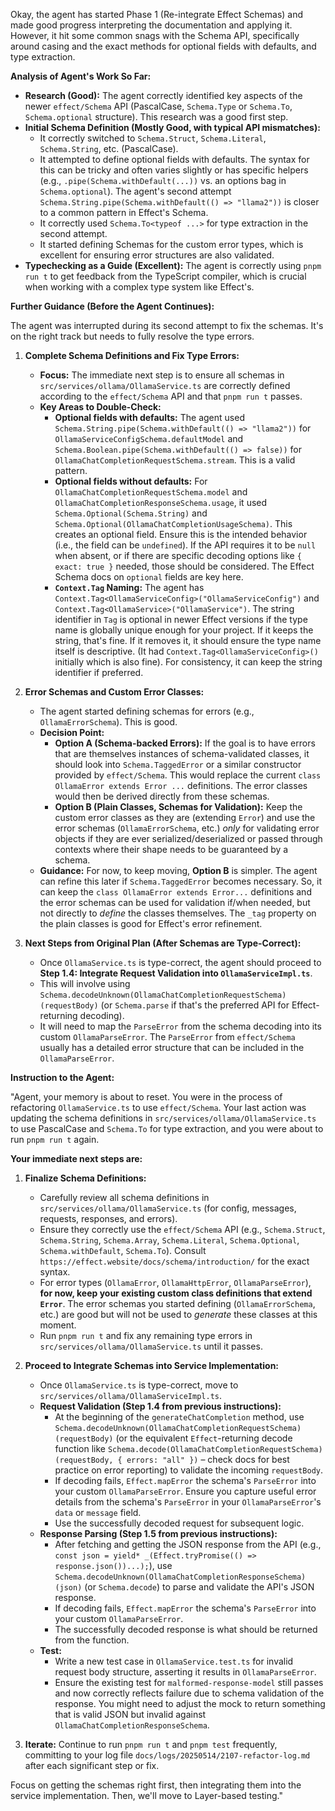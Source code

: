 Okay, the agent has started Phase 1 (Re-integrate Effect Schemas) and made good progress interpreting the documentation and applying it. However, it hit some common snags with the Schema API, specifically around casing and the exact methods for optional fields with defaults, and type extraction.

**Analysis of Agent's Work So Far:**

*   **Research (Good):** The agent correctly identified key aspects of the newer `effect/Schema` API (PascalCase, `Schema.Type` or `Schema.To`, `Schema.optional` structure). This research was a good first step.
*   **Initial Schema Definition (Mostly Good, with typical API mismatches):**
    *   It correctly switched to `Schema.Struct`, `Schema.Literal`, `Schema.String`, etc. (PascalCase).
    *   It attempted to define optional fields with defaults. The syntax for this can be tricky and often varies slightly or has specific helpers (e.g., `.pipe(Schema.withDefault(...))` vs. an options bag in `Schema.optional`). The agent's second attempt `Schema.String.pipe(Schema.withDefault(() => "llama2"))` is closer to a common pattern in Effect's Schema.
    *   It correctly used `Schema.To<typeof ...>` for type extraction in the second attempt.
    *   It started defining Schemas for the custom error types, which is excellent for ensuring error structures are also validated.
*   **Typechecking as a Guide (Excellent):** The agent is correctly using `pnpm run t` to get feedback from the TypeScript compiler, which is crucial when working with a complex type system like Effect's.

**Further Guidance (Before the Agent Continues):**

The agent was interrupted during its second attempt to fix the schemas. It's on the right track but needs to fully resolve the type errors.

1.  **Complete Schema Definitions and Fix Type Errors:**
    *   **Focus:** The immediate next step is to ensure all schemas in `src/services/ollama/OllamaService.ts` are correctly defined according to the `effect/Schema` API and that `pnpm run t` passes.
    *   **Key Areas to Double-Check:**
        *   **Optional fields with defaults:** The agent used `Schema.String.pipe(Schema.withDefault(() => "llama2"))` for `OllamaServiceConfigSchema.defaultModel` and `Schema.Boolean.pipe(Schema.withDefault(() => false))` for `OllamaChatCompletionRequestSchema.stream`. This is a valid pattern.
        *   **Optional fields without defaults:** For `OllamaChatCompletionRequestSchema.model` and `OllamaChatCompletionResponseSchema.usage`, it used `Schema.Optional(Schema.String)` and `Schema.Optional(OllamaChatCompletionUsageSchema)`. This creates an optional field. Ensure this is the intended behavior (i.e., the field can be `undefined`). If the API requires it to be `null` when absent, or if there are specific decoding options like `{ exact: true }` needed, those should be considered. The Effect Schema docs on `optional` fields are key here.
        *   **`Context.Tag` Naming:** The agent has `Context.Tag<OllamaServiceConfig>("OllamaServiceConfig")` and `Context.Tag<OllamaService>("OllamaService")`. The string identifier in `Tag` is optional in newer Effect versions if the type name is globally unique enough for your project. If it keeps the string, that's fine. If it removes it, it should ensure the type name itself is descriptive. (It had `Context.Tag<OllamaServiceConfig>()` initially which is also fine). For consistency, it can keep the string identifier if preferred.

2.  **Error Schemas and Custom Error Classes:**
    *   The agent started defining schemas for errors (e.g., `OllamaErrorSchema`). This is good.
    *   **Decision Point:**
        *   **Option A (Schema-backed Errors):** If the goal is to have errors that are themselves instances of schema-validated classes, it should look into `Schema.TaggedError` or a similar constructor provided by `effect/Schema`. This would replace the current `class OllamaError extends Error ...` definitions. The error classes would then be derived directly from these schemas.
        *   **Option B (Plain Classes, Schemas for Validation):** Keep the custom error classes as they are (extending `Error`) and use the error schemas (`OllamaErrorSchema`, etc.) *only* for validating error objects if they are ever serialized/deserialized or passed through contexts where their shape needs to be guaranteed by a schema.
    *   **Guidance:** For now, to keep moving, **Option B** is simpler. The agent can refine this later if `Schema.TaggedError` becomes necessary. So, it can keep the `class OllamaError extends Error...` definitions and the error schemas can be used for validation if/when needed, but not directly to *define* the classes themselves. The `_tag` property on the plain classes is good for Effect's error refinement.

3.  **Next Steps from Original Plan (After Schemas are Type-Correct):**
    *   Once `OllamaService.ts` is type-correct, the agent should proceed to **Step 1.4: Integrate Request Validation into `OllamaServiceImpl.ts`**.
    *   This will involve using `Schema.decodeUnknown(OllamaChatCompletionRequestSchema)(requestBody)` (or `Schema.parse` if that's the preferred API for Effect-returning decoding).
    *   It will need to map the `ParseError` from the schema decoding into its custom `OllamaParseError`. The `ParseError` from `effect/Schema` usually has a detailed error structure that can be included in the `OllamaParseError`.

**Instruction to the Agent:**

"Agent, your memory is about to reset. You were in the process of refactoring `OllamaService.ts` to use `effect/Schema`. Your last action was updating the schema definitions in `src/services/ollama/OllamaService.ts` to use PascalCase and `Schema.To` for type extraction, and you were about to run `pnpm run t` again.

**Your immediate next steps are:**

1.  **Finalize Schema Definitions:**
    *   Carefully review all schema definitions in `src/services/ollama/OllamaService.ts` (for config, messages, requests, responses, and errors).
    *   Ensure they correctly use the `effect/Schema` API (e.g., `Schema.Struct`, `Schema.String`, `Schema.Array`, `Schema.Literal`, `Schema.Optional`, `Schema.withDefault`, `Schema.To`). Consult `https://effect.website/docs/schema/introduction/` for the exact syntax.
    *   For error types (`OllamaError`, `OllamaHttpError`, `OllamaParseError`), **for now, keep your existing custom class definitions that extend `Error`**. The error schemas you started defining (`OllamaErrorSchema`, etc.) are good but will not be used to *generate* these classes at this moment.
    *   Run `pnpm run t` and fix any remaining type errors in `src/services/ollama/OllamaService.ts` until it passes.

2.  **Proceed to Integrate Schemas into Service Implementation:**
    *   Once `OllamaService.ts` is type-correct, move to `src/services/ollama/OllamaServiceImpl.ts`.
    *   **Request Validation (Step 1.4 from previous instructions):**
        *   At the beginning of the `generateChatCompletion` method, use `Schema.decodeUnknown(OllamaChatCompletionRequestSchema)(requestBody)` (or the equivalent `Effect`-returning decode function like `Schema.decode(OllamaChatCompletionRequestSchema)(requestBody, { errors: "all" })` – check docs for best practice on error reporting) to validate the incoming `requestBody`.
        *   If decoding fails, `Effect.mapError` the schema's `ParseError` into your custom `OllamaParseError`. Ensure you capture useful error details from the schema's `ParseError` in your `OllamaParseError`'s `data` or `message` field.
        *   Use the successfully decoded request for subsequent logic.
    *   **Response Parsing (Step 1.5 from previous instructions):**
        *   After fetching and getting the JSON response from the API (e.g., `const json = yield* _(Effect.tryPromise(() => response.json())...);`), use `Schema.decodeUnknown(OllamaChatCompletionResponseSchema)(json)` (or `Schema.decode`) to parse and validate the API's JSON response.
        *   If decoding fails, `Effect.mapError` the schema's `ParseError` into your custom `OllamaParseError`.
        *   The successfully decoded response is what should be returned from the function.
    *   **Test:**
        *   Write a new test case in `OllamaService.test.ts` for invalid request body structure, asserting it results in `OllamaParseError`.
        *   Ensure the existing test for `malformed-response-model` still passes and now correctly reflects failure due to schema validation of the response. You might need to adjust the mock to return something that is valid JSON but invalid against `OllamaChatCompletionResponseSchema`.

3.  **Iterate:** Continue to run `pnpm run t` and `pnpm test` frequently, committing to your log file `docs/logs/20250514/2107-refactor-log.md` after each significant step or fix.

Focus on getting the schemas right first, then integrating them into the service implementation. Then, we'll move to Layer-based testing."
